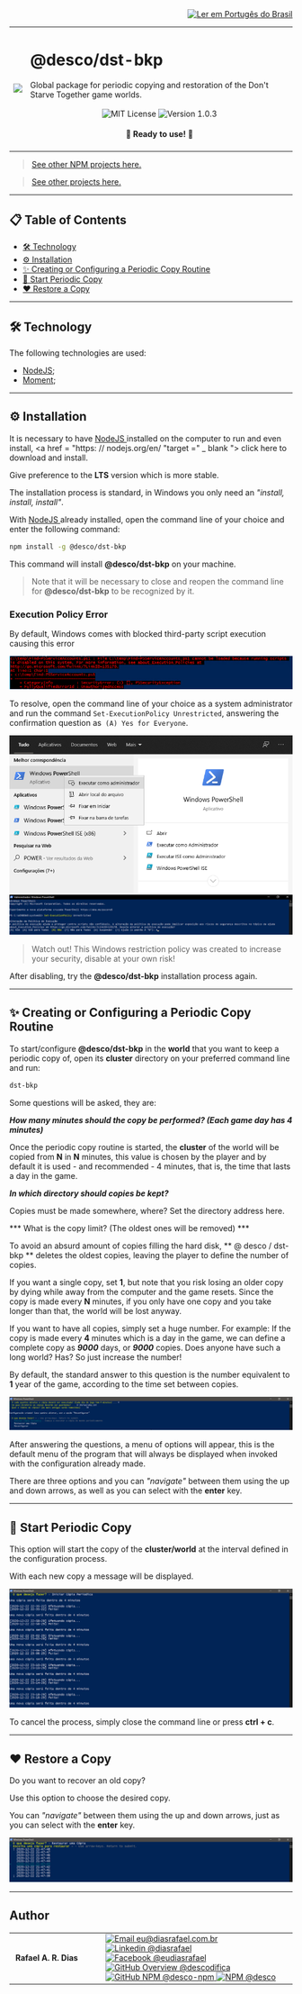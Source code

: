 <div align="right">
  <a href="README.md">
    <img alt="Ler em Portugês do Brasil" src="https://img.shields.io/static/v1?label=&message=🇧🇷 Ler em Português do Brasil&color=green&style=for-the-badge" />
  </a>
</div>

<table>
  <tr>
    <td><img src="https://i.ibb.co/4M0hgyF/dst-bkp.png"></td>
    <td>  
      <h1>@desco/dst-bkp</h1>
      Global package for periodic copying and restoration of the Don't Starve Together game worlds.
      <br /><br />
      <div align="center">
        <img alt="MIT License" src="https://img.shields.io/static/v1?label=License&message=MIT&color=green&style=for-the-badge">
        <img alt="Version 1.0.3" src="https://img.shields.io/static/v1?label=Version&message=1.0.3&color=blue&style=for-the-badge">
      </div>
      <h4 align="center"> 
        🚀 Ready to use! 🚀
      </h4>
    </td>
  </tr>
</table>

> <a href="https://github.com/desco-npm" target="_blank">See other NPM projects here.</a>

> <a href="https://github.com/descoifica" target="_blank">See other projects here.</a>

---

## 📋 Table of Contents

* [🛠️ Technology](#Technology)
* [⚙️ Installation](#Installation)
* [✨ Creating or Configuring a Periodic Copy Routine](#Creating-or-Configuring-a-Periodic-Copy-Routine)
* [🏁 Start Periodic Copy](#Start-Periodic-Copy)
* [❤️ Restore a Copy](#Restore-a-Copy)

---

<a name="Technology"></a>


## 🛠️ Technology

The following technologies are used:

* [NodeJS](https://nodejs.org/en/);
* [Moment](https://www.npmjs.com/package/moment);

---

<a name="Installation"></a>

## ⚙️ Installation

It is necessary to have <a href="https://nodejs.org/en/" target="_blank"> NodeJS </a> installed on the computer to run and even install, <a href = "https: // nodejs.org/en/ "target =" _ blank "> click here </a> to download and install.
 
Give preference to the **LTS** version which is more stable.
 
The installation process is standard, in Windows you only need an *"install, install, install"*.

With <a href="https://nodejs.org/en/" target="_blank"> NodeJS </a> already installed, open the command line of your choice and enter the following command:
 
```bash
npm install -g @desco/dst-bkp
```
 
This command will install **@desco/dst-bkp** on your machine.
 
> Note that it will be necessary to close and reopen the command line for **@desco/dst-bkp** to be recognized by it.

### Execution Policy Error

By default, Windows comes with blocked third-party script execution causing this error

![5](/assets/5.png)

To resolve, open the command line of your choice as a system administrator and run the command `Set-ExecutionPolicy Unrestricted`, answering the confirmation question as` (A) Yes for Everyone`.

![6](/assets/6.png)
![4](/assets/4.png)

> Watch out! This Windows restriction policy was created to increase your security, disable at your own risk!

After disabling, try the **@desco/dst-bkp** installation process again.

---

<a name="Creating-or-Configuring-a-Periodic-Copy-Routine"></a>

## ✨ Creating or Configuring a Periodic Copy Routine

To start/configure **@desco/dst-bkp** in the **world** that you want to keep a periodic copy of, open its **cluster** directory on your preferred command line and run:
 
```bash
dst-bkp
```
 
Some questions will be asked, they are:
 
***How many minutes should the copy be performed? (Each game day has 4 minutes)***
 
Once the periodic copy routine is started, the **cluster** of the world will be copied from **N** in **N** minutes, this value is chosen by the player and by default it is used - and recommended - 4 minutes, that is, the time that lasts a day in the game.
 
***In which directory should copies be kept?***
 
Copies must be made somewhere, where? Set the directory address here.
 
*** What is the copy limit? (The oldest ones will be removed) ***
 
To avoid an absurd amount of copies filling the hard disk, ** @ desco / dst-bkp ** deletes the oldest copies, leaving the player to define the number of copies.
 
If you want a single copy, set **1**, but note that you risk losing an older copy by dying while away from the computer and the game resets. Since the copy is made every **N** minutes, if you only have one copy and you take longer than that, the world will be lost anyway.
 
If you want to have all copies, simply set a huge number. For example: If the copy is made every **4** minutes which is a day in the game, we can define a complete copy as ***9000*** days, or ***9000*** copies. Does anyone have such a long world? Has? So just increase the number!
 
By default, the standard answer to this question is the number equivalent to **1** year of the game, according to the time set between copies.
 
![1](/assets/1.png)
 
After answering the questions, a menu of options will appear, this is the default menu of the program that will always be displayed when invoked with the configuration already made.
 
There are three options and you can *"navigate"* between them using the up and down arrows, as well as you can select with the **enter** key.

---

<a name="Start-Periodic-Copy"></a>

## 🏁 Start Periodic Copy
 
This option will start the copy of the **cluster/world** at the interval defined in the configuration process.
 
With each new copy a message will be displayed.
 
![2](/assets/2.png)
 
To cancel the process, simply close the command line or press **ctrl + c**.

---

<a name="Restore-a-Copy"></a>

## ❤️ Restore a Copy

Do you want to recover an old copy?
 
Use this option to choose the desired copy.
 
You can *"navigate"* between them using the up and down arrows, just as you can select with the **enter** key.
 
![3](/assets/3.png)

---

## Author

<table>
  <tr>
    <td width="150px">
      <img src="https://scontent.fsdu1-1.fna.fbcdn.net/v/t1.0-9/539886_235546170253505_5977326689811409130_n.jpg?_nc_cat=106&ccb=3&_nc_sid=174925&_nc_eui2=AeGgFWn_fWInwRkTo3mHSP993TbQ0TzG0Y3dNtDRPMbRjS-eZL1tr4I5maqz6O-jva9qWnIxKOsD3UtSm9CTeCys&_nc_ohc=Qw6NaDGrtIgAX9uFF2c&_nc_ht=scontent.fsdu1-1.fna&oh=5ebac9874d7a24e157c8c99fd965c2a4&oe=606539CE" width="100px;" alt=""/>
      <b>Rafael A. R. Dias</b>
    </td>
    <td>  
      <a href="mailto:eu@diasrafael.com.br" target="_blank" >
        <img alt="Email eu@diasrafael.com.br" src="https://img.shields.io/static/v1?label=Email&message=eu@diasrafael.com.br&color=red&logo=gmail&style=for-the-badge">
      </a>
      <a href="https://www.linkedin.com/in/diasrafael/" target="_blank">
        <img alt="Linkedin @diasrafael" src="https://img.shields.io/static/v1?label=Linkedin&message=@diasrafael&color=blue&logo=linkedin&style=for-the-badge">
      </a>
      <a href="https://www.facebook.com/eudiasrafael" target="_blank">
        <img alt="Facebook @eudiasrafael" src="https://img.shields.io/static/v1?label=Facebook&message=@eudiasrafael&color=blue&logo=facebook&style=for-the-badge">
      </a>
      <a href="https://github.com/descodifica" target="_blank">
        <img alt="GitHub Overview @descodifica" src="https://img.shields.io/static/v1?label=GitHub Overview&message=@descodifica&color=black&logo=github&style=for-the-badge">
      </a>
      <a href="https://github.com/desco-npm" target="_blank">
        <img alt="GitHub NPM @desco-npm" src="https://img.shields.io/static/v1?label=GitHub NPM&message=@desco-npm&color=black&logo=github&style=for-the-badge">
      </a>
      <a href="https://www.npmjs.com/org/desco" target="_blank">
        <img alt="NPM @desco" src="https://img.shields.io/static/v1?label=NPM&message=@desco&color=red&logo=npm&style=for-the-badge">
      </a>
    </td>
  </tr>
</table>